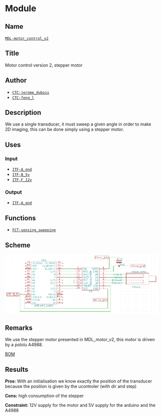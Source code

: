 # Module
<!---![](viewme.png)--->

## Name
[`MDL-motor_control_v2`]()

## Title
Motor control version 2, stepper motor

## Author
* [`CTC-jerome_dubois`]()
* [`CTC-feng_l`]()

## Description
We use a single transducer, it must sweep a given angle in order to make 2D imaging, this can be done simply using a stepper motor.

## Uses
### Input
* [`ITF-A_gnd`]()
* [`ITF-B_5v`]()
* [`ITF-F_12v`]()

### Output
* [`ITF-A_gnd`]()

## Functions
* [`FCT-sensing_sweeping`]()

## Scheme
![](./images/scheme.png)

## Remarks
We use the stepper motor presented in MDL_motor_v2, this motor is driven by a pololu A4988.

[BOM](./src/MDL_motor_control_v2.csv)

## Results

**Pros:** With an initialisation we know exactly the position of the transducer because the position is given by the ucontroler (with dir and step)

**Cons:** high consumption of the stepper

**Constraint:** 12V supply for the motor and 5V supply for the arduino and the A4988

